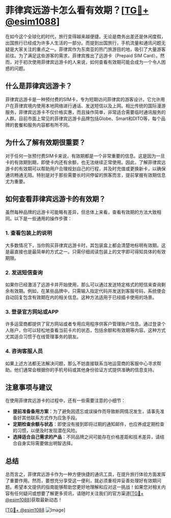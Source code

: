 # 菲律宾远游卡怎么看有效期？[[TG💪+ @esim1088](https://t.me/s/esim1088)]

在如今这个全球化的时代，旅行变得越来越便捷。无论是商务出差还是休闲度假，出国旅行已经成为许多人生活的一部分。而提到出国旅行，手机流量和通讯问题无疑是大家关注的重点之一。菲律宾作为东南亚的热门旅游目的地，吸引了大量游客前往。为了满足这些游客的需求，菲律宾推出了远游卡（Prepaid SIM Card）。然而，对于初次使用菲律宾远游卡的人来说，如何查看有效期可能会成为一个令人困惑的问题。

## 什么是菲律宾远游卡？

菲律宾远游卡是一种预付费的SIM卡，专为短期访问菲律宾的游客设计。它允许用户在菲律宾境内使用本地网络进行通话、发送短信以及上网。相比传统的国际漫游服务，菲律宾远游卡不仅价格实惠，而且操作简单，非常适合需要临时通讯服务的人群。目前市面上常见的菲律宾远游卡品牌包括Globe、Smart和DITO等，每个品牌的套餐和服务内容都有所不同。

## 为什么了解有效期很重要？

对于任何一张预付费SIM卡来说，有效期都是一个非常重要的信息。这是因为一旦卡的有效期到期，即使卡内还有余额，也无法继续正常使用。因此，了解菲律宾远游卡的有效期可以帮助用户合理规划自己的行程，并及时充值或更换新卡，以确保通讯畅通无阻。特别是对于那些需要长时间停留的旅客而言，提前掌握有效期信息尤为重要。

## 如何查看菲律宾远游卡的有效期？

虽然每种品牌的远游卡可能略有差异，但总体上来看，查看有效期的方法大致相同。以下是一些通用的操作步骤：

### 1. 查看包装上的说明

大多数情况下，当你购买菲律宾远游卡时，其包装盒上都会清楚地标明有效期。这是最直接也是最简单的方式之一。只需仔细阅读包装上的文字即可得知具体的有效期限。

### 2. 发送短信查询

如果你已经激活了远游卡并开始使用，那么可以通过发送特定格式的短信来查询剩余有效期。例如，在某些品牌中，只需输入指定代码并发送到客服号码，系统便会自动回复包含有效期在内的相关信息。这种方法适用于已经插卡使用的场景。

### 3. 登录官方网站或APP

许多运营商都提供了官方网站或者专用应用程序供客户管理账户信息。通过登录个人账户，你可以轻松地查看当前卡片的状态，包括余额和有效期等内容。这种方式尤其适合习惯于在线管理事务的朋友。

### 4. 咨询客服人员

如果上述方法都无法解决问题，那么不妨直接联系当地运营商的客服中心寻求帮助。他们通常会根据你的手机号码或其他身份验证方式提供准确的信息支持。

## 注意事项与建议

在使用菲律宾远游卡的过程中，还有一些需要注意的小细节：

- **提前准备备用方案**：为了避免因遗忘或误操作而导致断网情况发生，请事先准备好其他联系方式作为应急手段。
- **定期检查余额与状态**：即使没有接到即将过期的通知邮件，也应养成定期检查的习惯，以便及时发现潜在风险。
- **选择适合自己需求的产品**：不同品牌之间可能存在价格差距和技术差异，请结合自身实际需要做出明智选择。

## 总结

总而言之，菲律宾远游卡作为一种方便快捷的通讯工具，在提升旅行体验方面发挥了重要作用。然而，要想充分享受这一便利，就必须重视并妥善处理好有效期问题。希望本文提供的指南能够帮助您更好地理解和应对这一挑战！如果您对相关内容有任何疑问或想要了解更多资讯，请随时关注我们的官方渠道[[TG💪+ @esim1088](https://t.me/s/esim1088)]获取最新动态！

[[TG💪+ @esim1088](https://t.me/s/esim1088) ![Image](https://i.postimg.cc/4NQfJmqS/Snipaste-2025-05-13-00-14-12.png)]